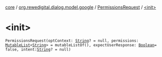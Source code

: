 [core](../../index.md) / [org.rewedigital.dialog.model.google](../index.md) / [PermissionsRequest](index.md) / [&lt;init&gt;](./-init-.md)

# &lt;init&gt;

`PermissionsRequest(optContext: `[`String`](https://kotlinlang.org/api/latest/jvm/stdlib/kotlin/-string/index.html)`? = null, permissions: `[`MutableList`](https://kotlinlang.org/api/latest/jvm/stdlib/kotlin.collections/-mutable-list/index.html)`<`[`String`](https://kotlinlang.org/api/latest/jvm/stdlib/kotlin/-string/index.html)`> = mutableListOf(), expectUserResponse: `[`Boolean`](https://kotlinlang.org/api/latest/jvm/stdlib/kotlin/-boolean/index.html)` = false, intent: `[`String`](https://kotlinlang.org/api/latest/jvm/stdlib/kotlin/-string/index.html)`? = null)`